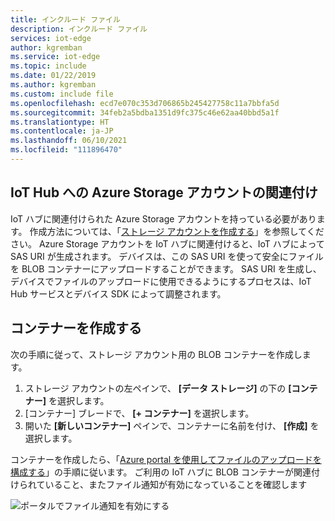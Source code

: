 ```yaml
---
title: インクルード ファイル
description: インクルード ファイル
services: iot-edge
author: kgremban
ms.service: iot-edge
ms.topic: include
ms.date: 01/22/2019
ms.author: kgremban
ms.custom: include file
ms.openlocfilehash: ecd7e070c353d706865b245427758c11a7bbfa5d
ms.sourcegitcommit: 34feb2a5bdba1351d9fc375c46e62aa40bbd5a1f
ms.translationtype: HT
ms.contentlocale: ja-JP
ms.lasthandoff: 06/10/2021
ms.locfileid: "111896470"
---
```

## <a name="associate-an-azure-storage-account-to-iot-hub"></a>IoT Hub への Azure Storage アカウントの関連付け

IoT ハブに関連付けられた Azure Storage アカウントを持っている必要があります。 作成方法については、「[ストレージ アカウントを作成する](../articles/storage/common/storage-account-create.md)」を参照してください。 Azure Storage アカウントを IoT ハブに関連付けると、IoT ハブによって SAS URI が生成されます。 デバイスは、この SAS URI を使って安全にファイルを BLOB コンテナーにアップロードすることができます。 SAS URI を生成し、デバイスでファイルのアップロードに使用できるようにするプロセスは、IoT Hub サービスとデバイス SDK によって調整されます。

## <a name="create-a-container"></a>コンテナーを作成する

次の手順に従って、ストレージ アカウント用の BLOB コンテナーを作成します。

1. ストレージ アカウントの左ペインで、 **[データ ストレージ]** の下の **[コンテナー]** を選択します。
1. [コンテナー] ブレードで、 **[+ コンテナー]** を選択します。
1. 開いた **[新しいコンテナー]** ペインで、コンテナーに名前を付け、 **[作成]** を選択します。

コンテナーを作成したら、「[Azure portal を使用してファイルのアップロードを構成する](../articles/iot-hub/iot-hub-configure-file-upload.md)」の手順に従います。 ご利用の IoT ハブに BLOB コンテナーが関連付けられていること、またファイル通知が有効になっていることを確認します

![ポータルでファイル通知を有効にする](./media/iot-hub-associate-storage/file-notifications-vs2019.png)
